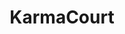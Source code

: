 ---
title: KarmaCourt
crosslinks:
- pics
- me_irl
- funny
- MemeEconomy
- Amd
- AskReddit
- RPDRDRAMA
- place
- gaming
- movies
- Ice_Poseidon
- LeedsUnited
- Toontown
- OnionLovers
- ProCSS
- dankmemes
- teenagers
- mildlyinteresting
- onionhate
- Jokes
---